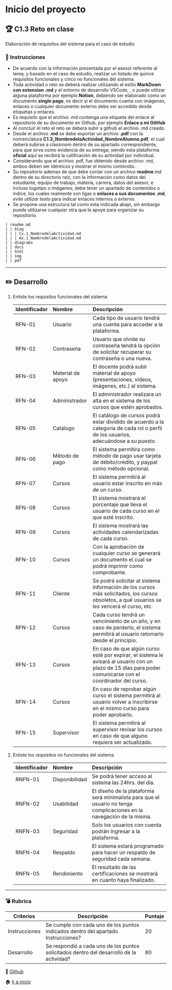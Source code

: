 # Inicio del proyecto

## :trophy: C1.3 Reto en clase

Elaboración de requisitos del sistema para el caso de estudio

### :blue_book: Instrucciones

- De acuerdo con la información presentada por el asesor referente al tema, y basado en el caso de estudio, realizar un listado de quince requisitos funcionales y cinco no funcionales del sistema.
- Toda actividad o reto se deberá realizar utilizando el estilo **MarkDown con extension .md** y el entorno de desarrollo VSCode, , o puede utilizar alguna plataforma por ejemplo **Notion**, debiendo ser elaborado como un documento **single page**, es decir si el documento cuanta con imágenes, enlaces o cualquier documento externo debe ser accedido desde etiquetas y enlaces.
- Es requisito que el archivo .md contenga una etiqueta del enlace al repositorio de su documento en Github, por ejemplo **Enlace a mi GitHub**
- Al concluir el reto el reto se deberá subir a github el archivo .md creado.
- Desde el archivo **.md** se debe exportar un archivo **.pdf** con la nomenclatura **C1.3_NombredelaActividad_NombreAlumno.pdf**, el cual deberá subirse a classroom dentro de su apartado correspondiente, para que sirva como evidencia de su entrega; siendo esta plataforma **oficial** aquí se recibirá la calificación de su actividad por individual.
- Considerando que el archivo .pdf, fue obtenido desde archivo .md, ambos deben ser idénticos y mostrar el mismo contenido.
- Su repositorio ademas de que debe contar con un archivo **readme**.md dentro de su directorio raíz, con la información como datos del estudiante, equipo de trabajo, materia, carrera, datos del asesor, e incluso logotipo o imágenes, debe tener un apartado de contenidos o indice, los cuales realmente son ligas o **enlaces a sus documentos .md**, _evite utilizar texto_ para indicar enlaces internos o externo.
- Se propone una estructura tal como esta indicada abajo, sin embargo puede utilizarse cualquier otra que le apoye para organizar su repositorio.

```
| readme.md
| | blog
| | | Cx.1_NombredelaActividad.md
| | | Ax.1_NombredelaActividad.md
| | diagrams
| | docs
| | html
| | img
| | pdf    
```

___

## :pencil2: Desarrollo

1. Enliste los requisitos funcionales del sistema

    Identificador | Nombre | Descripción
    :--|:--|:--
    RFN-01| Usuario | Cada tipo de usuario tendrá una cuenta para acceder a la plataforma.
    RFN-02| Contraseña | Usuario que olvide su contraseña tendrá la opción de solicitar recuperar su contraseña o una nueva.
    RFN-03| Material de apoyo | El docente podrá subir material de apoyo (presentaciones, videos, imágenes, etc.) al sistema.
    RFN-04| Administrador | El administrador realizara un alta en el sistema de los cursos que estén aprobados.
    RFN-05| Catálogo | El catálogo de cursos podrá estar dividido de acuerdo a la categoría de cada rol o perfil de los usuarios, adecuándose a su puesto.
    RFN-06| Método de pago | El sistema permitira como método de pago usar tarjeta de débito/crédito, y paypal como método opcional.
    RFN-07| Cursos | El sistema permitirá al usuario estar inscrito en más de un curso.
    RFN-08| Cursos | El sistema mostrará el porcentaje que lleva el usuario de cada curso en el que esté inscrito.
    RFN-09| Cursos | El sistema mostrará las actividades calendarizadas de cada curso.
    RFN-10| Cursos | Con la aprobación de cualquier curso se generará un documento el cual se podrá imprimir como comprobante.
    RFN-11| Cliente | Se podrá solicitar al sistema información de los cursos más solicitados, los cursos obsoletos, a qué usuarios se les vencerá el curso, etc.
    RFN-12| Cursos | Cada curso tendrá un vencimiento de un año, y en caso de perderlo, el sistema permitirá al usuario retomarlo desde el principio.
    RFN-13| Cursos | En caso de que algún curso esté por expirar, el sistema le avisará al usuario con un plazo de 15 días para poder comunicarse con el coordinador del curso.
    RFN-14| Cursos | En caso de reprobar algún curso el sistema permitirá al usuario volver a inscribirse en el mismo curso para poder aprobarlo.
    RFN-15| Supervisor | El sistema permitirá al supervisor revisar los cursos en caso de que alguno requiera ser actualizado.

2. Enliste los requisitos no funcionales del sistema

    Identificador | Nombre | Descripción
    :--|:--|:--
    RNFN-01| Disponibilidad | Se podrá tener acceso al sistema las 24hrs. del día.
    RNFN-02| Usabilidad | El diseño de la plataforma será minimalista para que el usuario no tenga complicaciones en la navegación de la misma.
    RNFN-03| Seguridad | Solo los usuarios con cuenta podrán ingresar a la plataforma.
    RNFN-04| Respaldo | El sistema estará programado para hacer un respaldo de seguridad cada semana.
    RNFN-05| Rendimiento | El resultado de las certificaciones se mostrará en cuanto haya finalizado.  

___

### :bomb: Rubrica

| Criterios     | Descripción                                                                                  | Puntaje |
| ------------- | -------------------------------------------------------------------------------------------- | ------- |
| Instrucciones | Se cumple con cada uno de los puntos indicados dentro del apartado Instrucciones?            | 20 |
| Desarrollo    | Se respondió a cada uno de los puntos solicitados dentro del desarrollo de la actividad?     | 80      |

:open_file_folder: [Github](https://github.com/daivandz/Analisis-Avanzado-de-Software)

:house: [Ir a inicio](/README.md "índice")